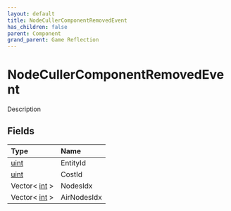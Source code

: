 ```yaml
---
layout: default
title: NodeCullerComponentRemovedEvent
has_children: false
parent: Component
grand_parent: Game Reflection
---
```

# NodeCullerComponentRemovedEvent
Description 

## Fields

| Type | Name |
|:-------------|:--------------|
| [uint](/docs/game-reflection/components/uint) | EntityId |
| [uint](/docs/game-reflection/components/uint) | CostId |
| Vector< [int](/docs/game-reflection/enums/int) > | NodesIdx |
| Vector< [int](/docs/game-reflection/enums/int) > | AirNodesIdx |

